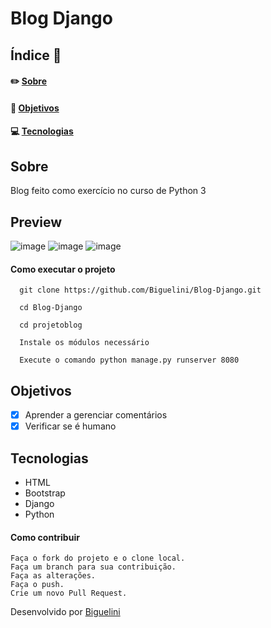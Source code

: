 # Blog Django

## Índice :memo:
#### ✏️ [Sobre](https://github.com/Biguelini/Blog-Django#sobre)
#### 🚀 [Objetivos](https://github.com/Biguelini/Blog-Django#objetivos)
#### 💻	[Tecnologias](https://github.com/Biguelini/Blog-Django#tecnologias-1)
## Sobre
Blog feito como exercício no curso de Python 3
## Preview
![image](https://user-images.githubusercontent.com/68917493/177023512-cdf234c1-af8b-4d7f-8f0d-f2281d5d1187.png)
![image](https://user-images.githubusercontent.com/68917493/177023516-be9f6b55-3558-4434-879f-37183fee0472.png)
![image](https://user-images.githubusercontent.com/68917493/177023523-5395d3f9-5707-4d7c-bb3f-92f2793b053f.png)

#### Como executar o projeto
```
  git clone https://github.com/Biguelini/Blog-Django.git
  
  cd Blog-Django
  
  cd projetoblog
  
  Instale os módulos necessário
  
  Execute o comando python manage.py runserver 8080
```

## Objetivos
- [X] Aprender a gerenciar comentários
- [X] Verificar se é humano
## Tecnologias
* HTML
* Bootstrap
* Django
* Python
#### Como contribuir 
```
Faça o fork do projeto e o clone local.
Faça um branch para sua contribuição.
Faça as alterações.
Faça o push.
Crie um novo Pull Request.
```
Desenvolvido por [Biguelini](https://github.com/Biguelini)
